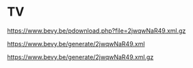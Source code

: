 # TV

https://www.bevy.be/pdownload.php?file=2jwqwNaR49.xml.gz

https://www.bevy.be/generate/2jwqwNaR49.xml

https://www.bevy.be/generate/2jwqwNaR49.xml.gz
